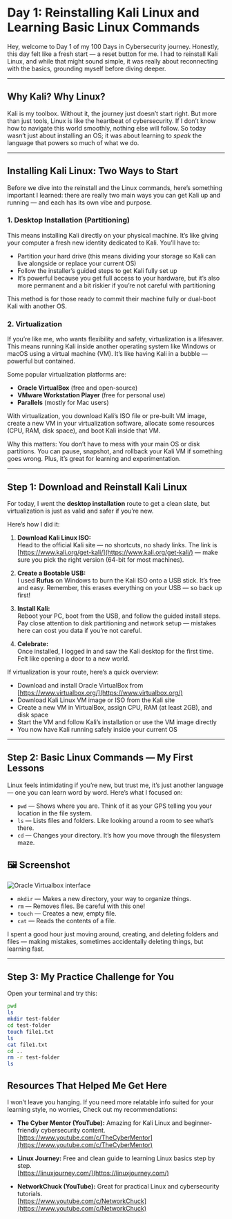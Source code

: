 # Day 1: Reinstalling Kali Linux and Learning Basic Linux Commands

Hey, welcome to Day 1 of my 100 Days in Cybersecurity journey. Honestly, this day felt like a fresh start — a reset button for me. I had to reinstall Kali Linux, and while that might sound simple, it was really about reconnecting with the basics, grounding myself before diving deeper.

---

## Why Kali? Why Linux?

Kali is my toolbox. Without it, the journey just doesn’t start right. But more than just tools, Linux is like the heartbeat of cybersecurity. If I don’t know how to navigate this world smoothly, nothing else will follow. So today wasn’t just about installing an OS; it was about learning to *speak* the language that powers so much of what we do.

---

## Installing Kali Linux: Two Ways to Start

Before we dive into the reinstall and the Linux commands, here’s something important I learned: there are really two main ways you can get Kali up and running — and each has its own vibe and purpose.

### 1. Desktop Installation (Partitioning)

This means installing Kali directly on your physical machine. It’s like giving your computer a fresh new identity dedicated to Kali. You’ll have to:

- Partition your hard drive (this means dividing your storage so Kali can live alongside or replace your current OS)
- Follow the installer’s guided steps to get Kali fully set up  
- It’s powerful because you get full access to your hardware, but it’s also more permanent and a bit riskier if you’re not careful with partitioning

This method is for those ready to commit their machine fully or dual-boot Kali with another OS.

### 2. Virtualization

If you’re like me, who wants flexibility and safety, virtualization is a lifesaver. This means running Kali inside another operating system like Windows or macOS using a virtual machine (VM). It’s like having Kali in a bubble — powerful but contained.

Some popular virtualization platforms are:

- **Oracle VirtualBox** (free and open-source)  
- **VMware Workstation Player** (free for personal use)  
- **Parallels** (mostly for Mac users)  

With virtualization, you download Kali’s ISO file or pre-built VM image, create a new VM in your virtualization software, allocate some resources (CPU, RAM, disk space), and boot Kali inside that VM.

Why this matters: You don’t have to mess with your main OS or disk partitions. You can pause, snapshot, and rollback your Kali VM if something goes wrong. Plus, it’s great for learning and experimentation.

---

## Step 1: Download and Reinstall Kali Linux

For today, I went the **desktop installation** route to get a clean slate, but virtualization is just as valid and safer if you’re new.

Here’s how I did it:

1. **Download Kali Linux ISO:**  
   Head to the official Kali site — no shortcuts, no shady links. The link is [https://www.kali.org/get-kali/](https://www.kali.org/get-kali/) — make sure you pick the right version (64-bit for most machines).

2. **Create a Bootable USB:**  
   I used **Rufus** on Windows to burn the Kali ISO onto a USB stick. It’s free and easy. Remember, this erases everything on your USB — so back up first!

3. **Install Kali:**  
   Reboot your PC, boot from the USB, and follow the guided install steps. Pay close attention to disk partitioning and network setup — mistakes here can cost you data if you’re not careful.

4. **Celebrate:**  
   Once installed, I logged in and saw the Kali desktop for the first time. Felt like opening a door to a new world.

If virtualization is your route, here’s a quick overview:

- Download and install Oracle VirtualBox from [https://www.virtualbox.org/](https://www.virtualbox.org/)
- Download Kali Linux VM image or ISO from the Kali site
- Create a new VM in VirtualBox, assign CPU, RAM (at least 2GB), and disk space
- Start the VM and follow Kali’s installation or use the VM image directly
- You now have Kali running safely inside your current OS

---

## Step 2: Basic Linux Commands — My First Lessons

Linux feels intimidating if you’re new, but trust me, it’s just another language — one you can learn word by word. Here’s what I focused on:

- `pwd` — Shows where you are. Think of it as your GPS telling you your location in the file system.  
- `ls` — Lists files and folders. Like looking around a room to see what’s there.  
- `cd` — Changes your directory. It’s how you move through the filesystem maze.
## 🖼️ Screenshot

![Oracle Virtualbox interface](./screenshots/Screenshot%2025-05-28%002141.png)

- `mkdir` — Makes a new directory, your way to organize things.  
- `rm` — Removes files. Be careful with this one!  
- `touch` — Creates a new, empty file.  
- `cat` — Reads the contents of a file.

I spent a good hour just moving around, creating, and deleting folders and files — making mistakes, sometimes accidentally deleting things, but learning fast.

---

## Step 3: My Practice Challenge for You

Open your terminal and try this:

```bash
pwd
ls
mkdir test-folder
cd test-folder
touch file1.txt
ls
cat file1.txt
cd ..
rm -r test-folder
ls
````

## Resources That Helped Me Get Here

I won’t leave you hanging. If you need more relatable info suited for your learning style, no worries, Check out my recommendations:

- **The Cyber Mentor (YouTube):** Amazing for Kali Linux and beginner-friendly cybersecurity content.  
  [https://www.youtube.com/c/TheCyberMentor](https://www.youtube.com/c/TheCyberMentor)

- **Linux Journey:** Free and clean guide to learning Linux basics step by step.  
  [https://linuxjourney.com/](https://linuxjourney.com/)

- **NetworkChuck (YouTube):** Great for practical Linux and cybersecurity tutorials.  
  [https://www.youtube.com/c/NetworkChuck](https://www.youtube.com/c/NetworkChuck)
